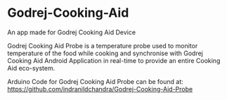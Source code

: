 # Godrej-Cooking-Aid
An app made for Godrej Cooking Aid Device

Godrej Cooking Aid Probe is a temperature probe used to monitor temperature of the food while cooking and synchronise with Godrej Cooking Aid Android Application in real-time to provide an entire Cooking Aid eco-system.

Arduino Code for Godrej Cooking Aid Probe can be found at: 
https://github.com/indranildchandra/Godrej-Cooking-Aid-Probe
